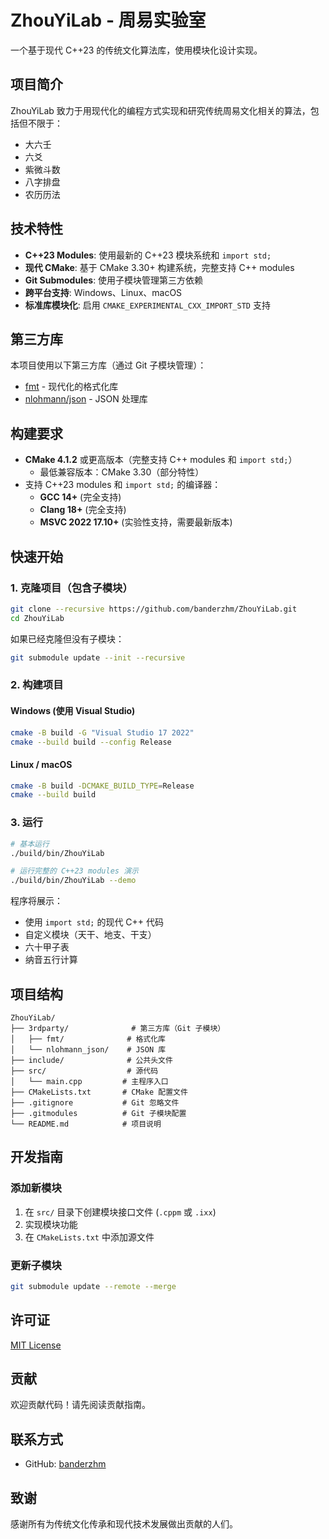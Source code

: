 # ZhouYiLab - 周易实验室

一个基于现代 C++23 的传统文化算法库，使用模块化设计实现。

## 项目简介

ZhouYiLab 致力于用现代化的编程方式实现和研究传统周易文化相关的算法，包括但不限于：

- 大六壬
- 六爻
- 紫微斗数
- 八字排盘
- 农历历法

## 技术特性

- **C++23 Modules**: 使用最新的 C++23 模块系统和 `import std;`
- **现代 CMake**: 基于 CMake 3.30+ 构建系统，完整支持 C++ modules
- **Git Submodules**: 使用子模块管理第三方依赖
- **跨平台支持**: Windows、Linux、macOS
- **标准库模块化**: 启用 `CMAKE_EXPERIMENTAL_CXX_IMPORT_STD` 支持

## 第三方库

本项目使用以下第三方库（通过 Git 子模块管理）：

- [fmt](https://github.com/fmtlib/fmt) - 现代化的格式化库
- [nlohmann/json](https://github.com/nlohmann/json) - JSON 处理库

## 构建要求

- **CMake 4.1.2** 或更高版本（完整支持 C++ modules 和 `import std;`）
  - 最低兼容版本：CMake 3.30（部分特性）
- 支持 C++23 modules 和 `import std;` 的编译器：
  - **GCC 14+** (完全支持)
  - **Clang 18+** (完全支持)
  - **MSVC 2022 17.10+** (实验性支持，需要最新版本)

## 快速开始

### 1. 克隆项目（包含子模块）

```bash
git clone --recursive https://github.com/banderzhm/ZhouYiLab.git
cd ZhouYiLab
```

如果已经克隆但没有子模块：

```bash
git submodule update --init --recursive
```

### 2. 构建项目

#### Windows (使用 Visual Studio)

```bash
cmake -B build -G "Visual Studio 17 2022"
cmake --build build --config Release
```

#### Linux / macOS

```bash
cmake -B build -DCMAKE_BUILD_TYPE=Release
cmake --build build
```

### 3. 运行

```bash
# 基本运行
./build/bin/ZhouYiLab

# 运行完整的 C++23 modules 演示
./build/bin/ZhouYiLab --demo
```

程序将展示：
- 使用 `import std;` 的现代 C++ 代码
- 自定义模块（天干、地支、干支）
- 六十甲子表
- 纳音五行计算

## 项目结构

```
ZhouYiLab/
├── 3rdparty/              # 第三方库（Git 子模块）
│   ├── fmt/              # 格式化库
│   └── nlohmann_json/    # JSON 库
├── include/              # 公共头文件
├── src/                  # 源代码
│   └── main.cpp         # 主程序入口
├── CMakeLists.txt       # CMake 配置文件
├── .gitignore           # Git 忽略文件
├── .gitmodules          # Git 子模块配置
└── README.md            # 项目说明
```

## 开发指南

### 添加新模块

1. 在 `src/` 目录下创建模块接口文件 (`.cppm` 或 `.ixx`)
2. 实现模块功能
3. 在 `CMakeLists.txt` 中添加源文件

### 更新子模块

```bash
git submodule update --remote --merge
```

## 许可证

[MIT License](LICENSE)

## 贡献

欢迎贡献代码！请先阅读贡献指南。

## 联系方式

- GitHub: [banderzhm](https://github.com/banderzhm)

## 致谢

感谢所有为传统文化传承和现代技术发展做出贡献的人们。

